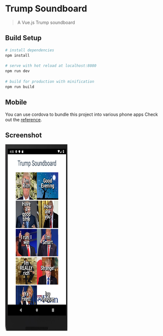 # Trump Soundboard

> A Vue.js Trump soundboard

## Build Setup

``` bash
# install dependencies
npm install

# serve with hot reload at localhost:8080
npm run dev

# build for production with minification
npm run build
```


## Mobile

You can use cordova to bundle this project into various phone apps
Check out the [reference](https://cordova.apache.org/docs/en/latest/reference/cordova-cli/).

## Screenshot

<img src="/images/screen_shot.png" width="200" height="600" alt="App screenshot" />


